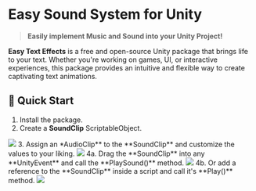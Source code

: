 <h1>
    Easy Sound System for Unity
</h1>

> **Easily implement Music and Sound into your Unity Project!**

**Easy Text Effects** is a free and open-source Unity package that brings life to your text. Whether you're working on games, UI, or interactive experiences, this package provides an intuitive and flexible way to create captivating text animations.

## 🚀 Quick Start

1. Install the package.
2. Create a **SoundClip** ScriptableObject.
<img src="Documentation/Images/QuickStart/image1">
3. Assign an *AudioClip** to the **SoundClip** and customize the values to your liking.
<img src="Documentation/Images/QuickStart/image2">
4a. Drag the **SoundClip** into any **UnityEvent** and call the **PlaySound()** method.
<img src="Documentation/Images/QuickStart/image3">
4b. Or add a reference to the **SoundClip** inside a script and call it's **Play()** method.
<img src="Documentation/Images/QuickStart/image4">



